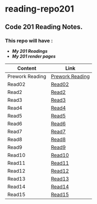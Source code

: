 # reading-repo201

## Code 201 Reading Notes.

### This repo will have :

+ __*My 201 Readings*__
+ __*My 201 render pages*__

 Content | Link
 ------ | ------
 Prework Reading | [Prework Reading](https://bassilalkhateeb.github.io/reading-repo2/class01)
 Read02 | [Read02](https://bassilalkhateeb.github.io/reading-repo2/class02)
 Read2 | [Read2]()
 Read3 | [Read3]()
 Read4 | [Read4]()
 Read5 | [Read5]()
 Read6 | [Read6]()
 Read7 | [Read7]()
 Read8 | [Read8]()
 Read9 | [Read9]()
 Read10 | [Read10]()
 Read11 | [Read11]()
 Read12 | [Read12]()
 Read13 | [Read13]()
 Read14 | [Read14]()
 Read15 | [Read15]()
